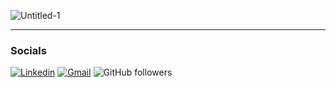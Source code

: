 ![Untitled-1](https://github.com/Stow-git1917/Stow-git1917/assets/64157787/b961da76-494a-4da8-ac9a-55912d7bff64)



<hr class="rounded">

<h3> Socials </h3>

[![Linkedin](https://img.shields.io/badge/-LinkedIn-blue?style=flat&logo=Linkedin&logoColor=white)]([https://www.linkedin.com/in/hejazizo/](https://www.linkedin.com/in/danstow/))
[![Gmail](https://img.shields.io/badge/-Gmail-c14438?style=flat&logo=Gmail&logoColor=white)](mailto:dan.c.stow@gmail.com)
![GitHub followers](https://img.shields.io/github/followers/Stow-git1917)
